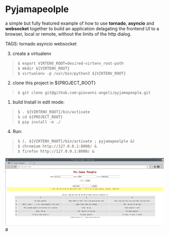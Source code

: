 # Pyjamapeolple

a simple but fully featured example of how to use **tornado**, **asyncio** and **websocket** together 
to build an application delagating the frontend UI to a browser, local or remote,
without the limits of the http dialog.

TAGS: tornado asyncio websocket 

3. create a virtualenv 
>     $ export VIRTENV_ROOT=desired-virtenv_root-path
>     $ mkdir ${VIRTENV_ROOT}
>     $ virtualenv -p /usr/bin/python3 ${VIRTENV_ROOT}

2. clone this project in ${PROJECT_ROOT}
>     $ git clone git@github.com:giovanni-angeli/pyjamapeople.git

1. build Install in edit mode:
>     $ . ${VIRTENV_ROOT}/bin/activate
>     $ cd ${PROJECT_ROOT}               
>     $ pip install -e ./

4. Run:
>     $ (. ${VIRTENV_ROOT}/bin/activate ; pyjamapeolple &)
>     $ chromium http://127.0.0.1:8000/ &
>     $ firefox http://127.0.0.1:8000/ &


![Screenshot](doc/Screenshot_2021-01-30_14-58-59.png)#

